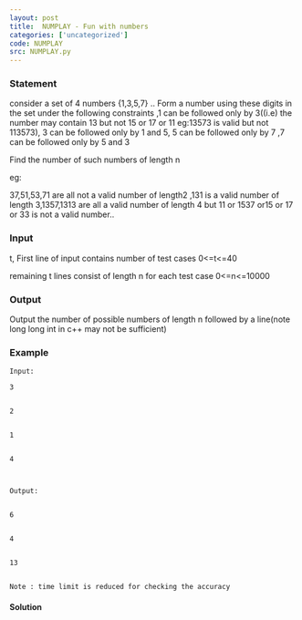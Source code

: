 ```yaml
---
layout: post
title:  NUMPLAY - Fun with numbers
categories: ['uncategorized']
code: NUMPLAY
src: NUMPLAY.py
---
```


### **Statement**

consider a set of 4 numbers {1,3,5,7} .. Form a number using these digits in
the set under the following constraints ,1 can be followed only by 3((i.e) the
number may contain 13 but not 15 or 17 or 11 eg:13573 is valid but not
113573), 3 can be followed only by 1 and 5, 5 can be followed only by 7 ,7 can
be followed only by 5 and 3

Find the number of such numbers of length n

eg:

37,51,53,71 are all not a valid number of length2 ,131 is a valid number of
length 3,1357,1313 are all a valid number of length 4 but 11 or 1537 or15 or
17 or 33 is not a valid number..

### Input

t, First line of input contains number of test cases 0<=t<=40

remaining t lines consist of length n for each test case 0<=n<=10000

### Output

Output the number of possible numbers of length n followed by a line(note long
long int in c++ may not be sufficient)

### Example

    
    
    Input:
    3
    
    
    2
    
    
    1
    
    
    4
    
    Output:
    
    
    6
    
    
    4
    
    
    13
    
    
    Note : time limit is reduced for checking the accuracy



#### **Solution**



